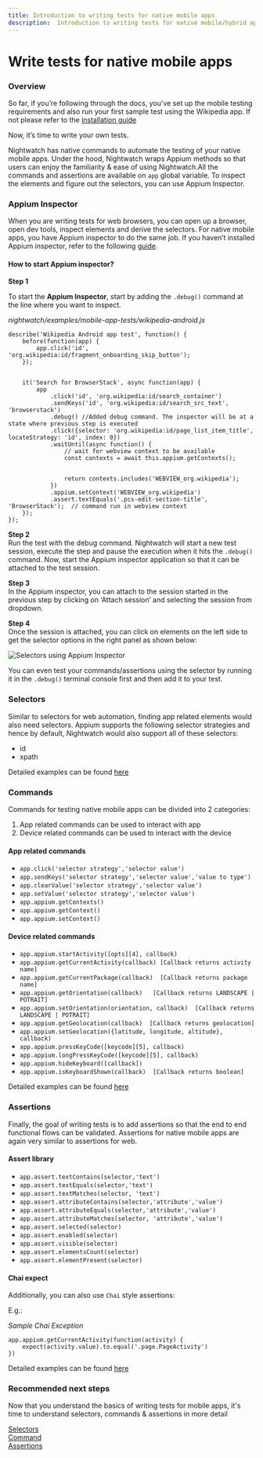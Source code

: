 ```yaml
---
title: Introduction to writing tests for native mobile apps
description:  Introduction to writing tests for native mobile/hybrid apps using Nightwatch
---
```


<div class="page-header"><h1>Write tests for native mobile apps</h1></div>

### Overview

So far, if you’re following through the docs, you’ve set up the mobile testing requirements and also run your first sample test using the Wikipedia app. If not please refer to the [installation guide][1]

Now, it’s time to write your own tests.

Nightwatch has native commands to automate the testing of your native mobile apps. Under the hood, Nightwatch wraps Appium methods so that users can enjoy the familiarity & ease of using Nightwatch.All the commands and assertions are available on `app` global variable. To inspect the elements and figure out the selectors, you can use Appium Inspector. 

### Appium Inspector

When you are writing tests for web browsers, you can open up a browser,  open dev tools, inspect elements and derive the selectors. 
For native mobile apps, you have Appium inspector to do the same job. If you haven’t installed Appium inspector, refer to the following [guide][2].

#### How to start Appium inspector?

<b>Step 1</b></br>

To start the **Appium Inspector**, start by adding the `.debug()` command at the line where you want to inspect.

<div class="sample-test">
<i>nightwatch/examples/mobile-app-tests/wikipedia-android.js</i><pre class="line-numbers"><code class="language-javascript">describe('Wikipedia Android app test', function() {
    before(function(app) {
        app.click('id', 'org.wikipedia:id/fragment_onboarding_skip_button');
    });
    <br>
    it('Search for BrowserStack', async function(app) {
        app
            .click('id', 'org.wikipedia:id/search_container')
            .sendKeys('id', 'org.wikipedia:id/search_src_text', 'browserstack')
            .debug() //Added debug command. The inspector will be at a state where previous step is executed
            .click({selector: 'org.wikipedia:id/page_list_item_title', locateStrategy: 'id', index: 0})
            .waitUntil(async function() {
                // wait for webview context to be available
                const contexts = await this.appium.getContexts();
                <br>
                return contexts.includes('WEBVIEW_org.wikipedia');
            })
            .appium.setContext('WEBVIEW_org.wikipedia')
            .assert.textEquals('.pcs-edit-section-title', 'BrowserStack');  // command run in webview context
    });
});
</code></pre></div>


<b>Step 2</b></br>
Run the test with the debug command. Nightwatch will start a new test session, execute the step and pause the execution when it hits the `.debug()` command. Now, start the Appium inspector application so that it can be attached to the test session.

<b>Step 3</b></br>
In the Appium inspector, you can attach to the session started in the previous step by clicking on ‘Attach session’ and selecting the session from dropdown.

<b>Step 4</b></br>
Once the session is attached, you can click on elements on the left side to get the selector options in the right panel as shown below:

![Selectors using Appium Inspector][image-1]

You can even test your commands/assertions using the selector by running it in the `.debug()` terminal console first and then add it to your test.

### Selectors

Similar to selectors for web automation, finding app related elements would also need selectors. Appium supports the following selector strategies and hence by default, Nightwatch would also support all of these selectors:
- id
- xpath

Detailed examples can be found [here][3]

### Commands

Commands for testing native mobile apps can be divided into 2 categories:

1. App related commands can be used to interact with app
2. Device related commands can be used to interact with the device

#### App related commands
- `app.click('selector strategy','selector value')` 
- `app.sendKeys('selector strategy','selector value','value to type')`
- `app.clearValue('selector strategy','selector value')` 
- `app.setValue('selector strategy','selector value')` 
- `app.appium.getContexts()` 
- `app.appium.getContext()`
- `app.appium.setContext()`

#### Device related commands

- `app.appium.startActivity([opts][4], callback)`
- `app.appium.getCurrentActivity(callback) [Callback returns activity name]`
- `app.appium.getCurrentPackage(callback)  [Callback returns package name]`
- `app.appium.getOrientation(callback)   [Callback returns LANDSCAPE | POTRAIT]`
- `app.appium.setOrientation(orientation, callback)  [Callback returns LANDSCAPE | POTRAIT]`
- `app.appium.getGeolocation(callback)  [Callback returns geolocation]`  
- `app.appium.setGeolocation({latitude, longitude, altitude}, callback)`
- `app.appium.pressKeyCode([keycode][5], callback)`
- `app.appium.longPressKeyCode([keycode][5], callback)`
- `app.appium.hideKeyboard([callback])`
- `app.appium.isKeyboardShown(callback)  [Callback returns boolean]`

Detailed examples can be found [here][6]

### Assertions

Finally, the goal of writing tests is to add assertions so that the end to end functional flows can be validated. Assertions for native mobile apps are again very similar to assertions for web. 

#### Assert library
- `app.assert.textContains(selector,'text')`
- `app.assert.textEquals(selector,'text')`
- `app.assert.textMatches(selector, 'text')`
- `app.assert.attributeContains(selector,'attribute','value')`
- `app.assert.attributeEquals(selector,'attribute','value')`
- `app.assert.attributeMatches(selector, 'attribute','value')`
- `app.assert.selected(selector)`
- `app.assert.enabled(selector)`
- `app.assert.visible(selector)`
- `app.assert.elementsCount(selector)`
- `app.assert.elementPresent(selector)`

#### Chai expect

Additionally, you can also use `Chai` style assertions:

E.g.:

<div class="sample-test">
<i>Sample Chai Exception</i><pre class="line-numbers"><code class="language-javascript">app.appium.getCurrentActivity(function(activity) {
    expect(activity.value).to.equal('.page.PageActivity')
})
</code></pre></div>

Detailed examples can be found [here][7] 

### Recommended next steps

Now that you understand the basics of writing tests for mobile apps, it's time to understand selectors, commands & assertions in more detail

[Selectors][3] </br>
[Command][6] </br>
[Assertions][7]

[1]:    /guide/mobile-app-testing/installation.html
[2]:    /guide/mobile-app-testing/installation.html#install-appium-inspector
[3]:    /guide/mobile-app-testing/selectors.html
[4]:    https://appium.io/docs/en/commands/device/activity/start-activity/
[5]:    https://developer.android.com/reference/android/view/KeyEvent
[6]:    /guide/mobile-app-testing/commands.html
[7]:    /guide/mobile-app-testing/assertions.html

[image-1]:  https://user-images.githubusercontent.com/1677755/220278494-7ca02bb0-6944-47bf-b459-92ffdc9ad38c.png
